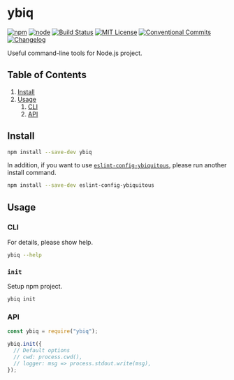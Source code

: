 # ybiq

[![npm](https://img.shields.io/npm/v/ybiq.svg)](https://www.npmjs.com/package/ybiq)
[![node](https://img.shields.io/node/v/ybiq.svg)](https://github.com/ybiquitous/ybiq)
[![Build Status](https://travis-ci.org/ybiquitous/ybiq.svg?branch=master)](https://travis-ci.org/ybiquitous/ybiq)
[![MIT License](https://img.shields.io/github/license/ybiquitous/ybiq.svg)](LICENSE)
[![Conventional Commits](https://img.shields.io/badge/Conventional%20Commits-1.0.0-yellow.svg)](https://conventionalcommits.org)
[![Changelog](https://img.shields.io/badge/changelog-here-blue.svg)](CHANGELOG.md)

Useful command-line tools for Node.js project.

## Table of Contents

1.  [Install](#install)
2.  [Usage](#usage)
    1.  [CLI](#cli)
    2.  [API](#api)

## Install

```sh
npm install --save-dev ybiq
```

In addition, if you want to use [`eslint-config-ybiquitous`](https://npm.im/eslint-config-ybiquitous),
please run another install command.

```sh
npm install --save-dev eslint-config-ybiquitous
```

## Usage

### CLI

For details, please show help.

```sh
ybiq --help
```

### `init`

Setup npm project.

```sh
ybiq init
```

### API

```js
const ybiq = require("ybiq");

ybiq.init({
  // Default options
  // cwd: process.cwd(),
  // logger: msg => process.stdout.write(msg),
});
```
